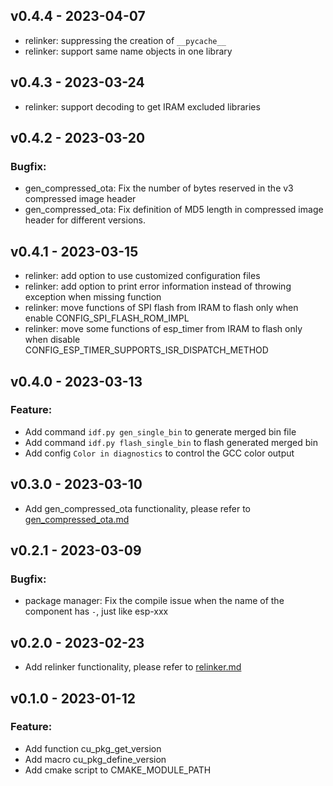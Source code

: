 ## v0.4.4 - 2023-04-07

* relinker: suppressing the creation of `__pycache__`
* relinker: support same name objects in one library

## v0.4.3 - 2023-03-24

* relinker: support decoding to get IRAM excluded libraries

## v0.4.2 - 2023-03-20

### Bugfix:

* gen_compressed_ota: Fix the number of bytes reserved in the v3 compressed image header
* gen_compressed_ota: Fix definition of MD5 length in compressed image header for different versions.

## v0.4.1 - 2023-03-15

* relinker: add option to use customized configuration files
* relinker: add option to print error information instead of throwing exception when missing function
* relinker: move functions of SPI flash from IRAM to flash only when enable CONFIG_SPI_FLASH_ROM_IMPL
* relinker: move some functions of esp_timer from IRAM to flash only when disable CONFIG_ESP_TIMER_SUPPORTS_ISR_DISPATCH_METHOD

## v0.4.0 - 2023-03-13

### Feature:

* Add command `idf.py gen_single_bin` to generate merged bin file
* Add command `idf.py flash_single_bin` to flash generated merged bin
* Add config `Color in diagnostics` to control the GCC color output

## v0.3.0 - 2023-03-10

* Add gen_compressed_ota functionality, please refer to [gen_compressed_ota.md](https://github.com/espressif/esp-iot-solution/tree/master/tools/cmake_utilities/docs/gen_compressed_ota.md)

## v0.2.1 - 2023-03-09

### Bugfix:

* package manager: Fix the compile issue when the name of the component has `-`, just like esp-xxx

## v0.2.0 - 2023-02-23

* Add relinker functionality, please refer to [relinker.md](https://github.com/espressif/esp-iot-solution/tree/master/tools/cmake_utilities/docs/relinker.md)

## v0.1.0 - 2023-01-12

### Feature:

* Add function cu_pkg_get_version
* Add macro cu_pkg_define_version
* Add cmake script to CMAKE_MODULE_PATH
